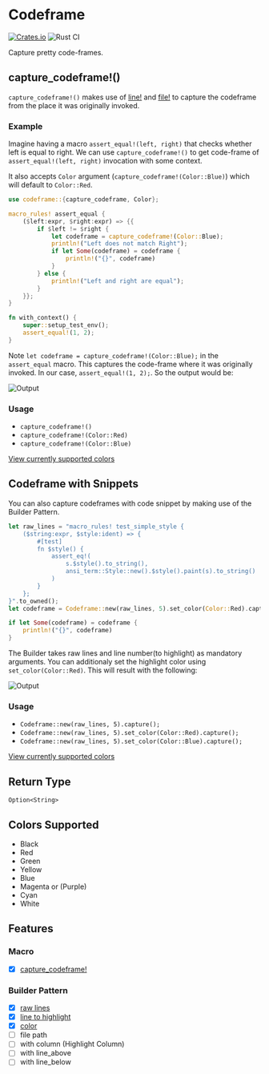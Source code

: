 # Codeframe

[![Crates.io][crates-badge]][crates-url]
![Rust CI](https://github.com/thewebdevel/codeframe/workflows/Rust%20CI/badge.svg)

[crates-badge]: https://img.shields.io/crates/v/codeframe.svg
[crates-url]: https://crates.io/crates/codeframe

Capture pretty code-frames.

## capture_codeframe!()

`capture_codeframe!()` makes use of [line!](https://doc.rust-lang.org/1.2.0/std/macro.line!.html) and [file!](https://doc.rust-lang.org/1.2.0/std/macro.file!.html) to capture the codeframe from the place it was originally invoked.

### Example

Imagine having a macro `assert_equal!(left, right)` that checks whether left is equal to right. We can use `capture_codeframe!()` to get code-frame of `assert_equal!(left, right)` invocation with some context.

It also accepts `Color` argument (`capture_codeframe!(Color::Blue)`) which will default to `Color::Red`.

```Rust
use codeframe::{capture_codeframe, Color};

macro_rules! assert_equal {
    ($left:expr, $right:expr) => {{
        if $left != $right {
            let codeframe = capture_codeframe!(Color::Blue);
            println!("Left does not match Right");
            if let Some(codeframe) = codeframe {
                println!("{}", codeframe)
            }
        } else {
            println!("Left and right are equal");
        }
    }};
}

fn with_context() {
    super::setup_test_env();
    assert_equal!(1, 2);
}

```

Note `let codeframe = capture_codeframe!(Color::Blue);` in the `assert_equal` macro. This captures the code-frame where it was originally invoked. In our case, `assert_equal!(1, 2);`. So the output would be:

![Output](https://i.imgur.com/JwWMP7m.png)

### Usage

- `capture_codeframe!()`
- `capture_codeframe!(Color::Red)`
- `capture_codeframe!(Color::Blue)`

[View currently supported colors](https://github.com/TheWebDevel/codeframe#colors-supported)

## Codeframe with Snippets

You can also capture codeframes with code snippet by making use of the Builder Pattern.

```Rust
let raw_lines = "macro_rules! test_simple_style {
    ($string:expr, $style:ident) => {
        #[test]
        fn $style() {
            assert_eq!(
                s.$style().to_string(),
                ansi_term::Style::new().$style().paint(s).to_string()
            )
        }
    };
}".to_owned();
let codeframe = Codeframe::new(raw_lines, 5).set_color(Color::Red).capture();

if let Some(codeframe) = codeframe {
    println!("{}", codeframe)
}
```

The Builder takes raw lines and line number(to highlight) as mandatory arguments. You can additionaly set the highlight color using `set_color(Color::Red)`. This will result with the following:

![Output](https://i.imgur.com/QORF7RQ.png)

### Usage

- `Codeframe::new(raw_lines, 5).capture();`
- `Codeframe::new(raw_lines, 5).set_color(Color::Red).capture();`
- `Codeframe::new(raw_lines, 5).set_color(Color::Blue).capture();`

[View currently supported colors](https://github.com/TheWebDevel/codeframe#colors-supported)

## Return Type

`Option<String>`

## Colors Supported

- Black
- Red
- Green
- Yellow
- Blue
- Magenta or (Purple)
- Cyan
- White

## Features

### Macro

- [x] [capture_codeframe!](https://github.com/TheWebDevel/codeframe#capture_codeframe)

### Builder Pattern

- [x] [raw lines](https://github.com/TheWebDevel/codeframe#codeframe-with-snippets)
- [x] [line to highlight](https://github.com/TheWebDevel/codeframe#codeframe-with-snippets)
- [x] [color](https://github.com/TheWebDevel/codeframe#codeframe-with-snippets)
- [ ] file path
- [ ] with column (Highlight Column)
- [ ] with line_above
- [ ] with line_below
